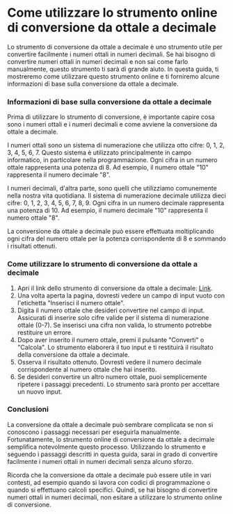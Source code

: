 Come utilizzare lo strumento online di conversione da ottale a decimale
=======================================================================

Lo strumento di conversione da ottale a decimale è uno strumento utile per convertire facilmente i numeri ottali in numeri decimali. Se hai bisogno di convertire numeri ottali in numeri decimali e non sai come farlo manualmente, questo strumento ti sarà di grande aiuto. In questa guida, ti mostreremo come utilizzare questo strumento online e ti forniremo alcune informazioni di base sulla conversione da ottale a decimale.

### Informazioni di base sulla conversione da ottale a decimale

Prima di utilizzare lo strumento di conversione, è importante capire cosa sono i numeri ottali e i numeri decimali e come avviene la conversione da ottale a decimale.

I numeri ottali sono un sistema di numerazione che utilizza otto cifre: 0, 1, 2, 3, 4, 5, 6, 7. Questo sistema è utilizzato principalmente in campo informatico, in particolare nella programmazione. Ogni cifra in un numero ottale rappresenta una potenza di 8. Ad esempio, il numero ottale "10" rappresenta il numero decimale "8".

I numeri decimali, d'altra parte, sono quelli che utilizziamo comunemente nella nostra vita quotidiana. Il sistema di numerazione decimale utilizza dieci cifre: 0, 1, 2, 3, 4, 5, 6, 7, 8, 9. Ogni cifra in un numero decimale rappresenta una potenza di 10. Ad esempio, il numero decimale "10" rappresenta il numero ottale "8".

La conversione da ottale a decimale può essere effettuata moltiplicando ogni cifra del numero ottale per la potenza corrispondente di 8 e sommando i risultati ottenuti.

### Come utilizzare lo strumento di conversione da ottale a decimale

1. Apri il link dello strumento di conversione da ottale a decimale: [Link](https://www.onlinecalculatorsfree.com/it/convert/octal-to-decimal.html).
2. Una volta aperta la pagina, dovresti vedere un campo di input vuoto con l'etichetta "Inserisci il numero ottale".
3. Digita il numero ottale che desideri convertire nel campo di input. Assicurati di inserire solo cifre valide per il sistema di numerazione ottale (0-7). Se inserisci una cifra non valida, lo strumento potrebbe restituire un errore.
4. Dopo aver inserito il numero ottale, premi il pulsante "Converti" o "Calcola". Lo strumento elaborerà il tuo input e ti restituirà il risultato della conversione da ottale a decimale.
5. Osserva il risultato ottenuto. Dovresti vedere il numero decimale corrispondente al numero ottale che hai inserito.
6. Se desideri convertire un altro numero ottale, puoi semplicemente ripetere i passaggi precedenti. Lo strumento sarà pronto per accettare un nuovo input.

### Conclusioni

La conversione da ottale a decimale può sembrare complicata se non si conoscono i passaggi necessari per eseguirla manualmente. Fortunatamente, lo strumento online di conversione da ottale a decimale semplifica notevolmente questo processo. Utilizzando lo strumento e seguendo i passaggi descritti in questa guida, sarai in grado di convertire facilmente i numeri ottali in numeri decimali senza alcuno sforzo.

Ricorda che la conversione da ottale a decimale può essere utile in vari contesti, ad esempio quando si lavora con codici di programmazione o quando si effettuano calcoli specifici. Quindi, se hai bisogno di convertire numeri ottali in numeri decimali, non esitare a utilizzare lo strumento online di conversione.